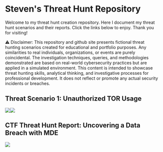 # Steven's Threat Hunt Repository
Welcome to my threat hunt creation repository. Here I document my threat hunt scenarios and their reports. Click the links below to enjoy. Thank you for visiting!

⚠️ Disclaimer: This repository and github site presents fictional threat hunting scenarios created for educational and portfolio purposes. Any similarities to real individuals, organizations, or events are purely coincidental. The investigation techniques, queries, and methodologies demonstrated are based on real-world cybersecurity practices but are applied in a simulated environment. This content is intended to showcase threat hunting skills, analytical thinking, and investigative processes for professional development. It does not reflect or promote any actual security incidents or breaches.

## Threat Scenario 1: Unauthorized TOR Usage
<a href="https://github.com/stevenrim/threathuntrepo/blob/main/designingthreathunt.md"><img src="https://img.shields.io/badge/-Designing the Scenario-FF0000?&style=for-the-badge&logo=github&logoColor=white"/><a href="https://github.com/stevenrim/threathuntrepo/blob/main/threathunt.md"><img src="https://img.shields.io/badge/-Threat Hunt Report-000080?&style=for-the-badge&logo=github&logoColor=white"/></a>

## CTF Threat Hunt Report: Uncovering a Data Breach with MDE
<a href="https://github.com/stevenrim/threathunt1"><img src="https://img.shields.io/badge/-CTF Threat Hunt Report: Uncovering a Data Breach with MDE-000080?&style=for-the-badge&logo=github&logoColor=white"/></a>

